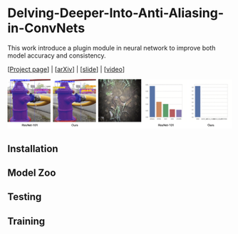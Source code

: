 # Delving-Deeper-Into-Anti-Aliasing-in-ConvNets

This work introduce a plugin module in neural network to improve both model accuracy and consistency.

\[[Project page](https://duckduckgo.com)\] | \[[arXiv](https://duckduckgo.com)\] | \[[slide](https://duckduckgo.com)\] | \[[video](https://duckduckgo.com)\]

![alt text](images/tittle.gif)



## Installation

## Model Zoo

## Testing

## Training
